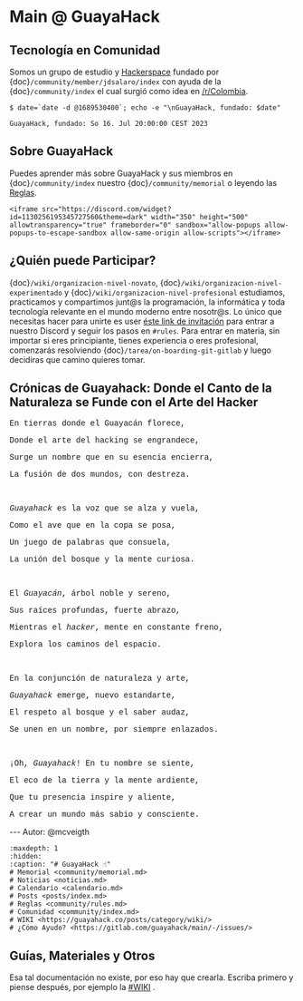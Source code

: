 
# Main @ GuayaHack

## Tecnología en Comunidad

Somos un grupo de estudio y [Hackerspace](https://en.wikipedia.org/wiki/Hackerspace) fundado por {doc}`/community/member/jdsalaro/index` con ayuda de la {doc}`/community/index` el cual surgió como idea en [/r/Colombia](https://www.reddit.com/r/Colombia/comments/151fkiz/con_una_prima_y_un_amigo_armaremos_un_grupo_de).

```console
$ date=`date -d @1689530400`; echo -e "\nGuayaHack, fundado: $date"

GuayaHack, fundado: So 16. Jul 20:00:00 CEST 2023
```

## Sobre GuayaHack

Puedes aprender más sobre GuayaHack y sus miembros en {doc}`/community/index` nuestro {doc}`/community/memorial` o leyendo las [Reglas](community/rules.md).

```{div} discord-widget
<iframe src="https://discord.com/widget?id=1130256195345727560&theme=dark" width="350" height="500" allowtransparency="true" frameborder="0" sandbox="allow-popups allow-popups-to-escape-sandbox allow-same-origin allow-scripts"></iframe>
```

## ¿Quién puede Participar?

{doc}`/wiki/organizacion-nivel-novato`, {doc}`/wiki/organizacion-nivel-experimentado` y {doc}`/wiki/organizacion-nivel-profesional` estudiamos, practicamos y compartimos junt@s la programación, la informática y toda tecnología relevante en el mundo moderno entre nosotr@s. Lo único que necesitas hacer para unirte es user [éste link de invitación](https://discord.gg/trzuezGrZd) para entrar a nuestro Discord y seguir los pasos en `#rules`. Para entrar en materia, sin importar si eres principiante, tienes experiencia o eres profesional, comenzarás resolviendo {doc}`/tarea/on-boarding-git-gitlab` y luego decidiras que camino quieres tomar.

## Crónicas de Guayahack: Donde el Canto de la Naturaleza se Funde con el Arte del Hacker

<span style="font-family: courier;">

En tierras donde el Guayacán florece,

Donde el arte del hacking se engrandece,

Surge un nombre que en su esencia encierra,

La fusión de dos mundos, con destreza.

<br/>

*Guayahack* es la voz que se alza y vuela,

Como el ave que en la copa se posa,

Un juego de palabras que consuela,

La unión del bosque y la mente curiosa.

<br/>

El *Guayacán*, árbol noble y sereno,

Sus raíces profundas, fuerte abrazo,

Mientras el *hacker*, mente en constante freno,

Explora los caminos del espacio.

<br/>

En la conjunción de naturaleza y arte,

*Guayahack* emerge, nuevo estandarte,

El respeto al bosque y el saber audaz,

Se unen en un nombre, por siempre enlazados.

<br/>

¡Oh, *Guayahack*! En tu nombre se siente,

El eco de la tierra y la mente ardiente,

Que tu presencia inspire y aliente,

A crear un mundo más sabio y consciente.

</span>
---
Autor: @mcveigth

```{toctree}
:maxdepth: 1
:hidden:
:caption: "# GuayaHack ☝️"
# Memorial <community/memorial.md>
# Noticias <noticias.md>
# Calendario <calendario.md>
# Posts <posts/index.md>
# Reglas <community/rules.md>
# Comunidad <community/index.md>
# WIKI <https://guayahack.co/posts/category/wiki/>
# ¿Cómo Ayudo? <https://gitlab.com/guayahack/main/-/issues/>
```

## Guías, Materiales y Otros

Esa tal documentación no existe, por eso hay que crearla. Escriba primero y piense después, por ejemplo la [#WIKI](https://guayahack.co/posts/category/wiki/) .

